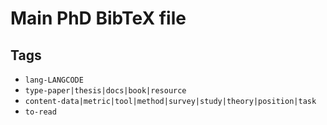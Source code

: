 # Main PhD BibTeX file

## Tags 

- `lang-LANGCODE`
- `type-paper|thesis|docs|book|resource`
- `content-data|metric|tool|method|survey|study|theory|position|task`
- `to-read`